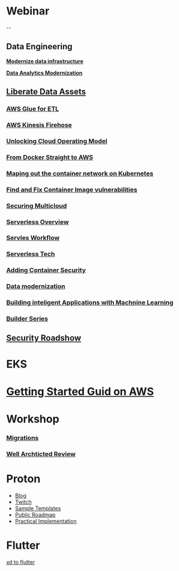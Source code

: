 
# Webinar
--
## Data Engineering
**[Modernize data infrastructure](https://register.gotowebinar.com/recording/viewRecording/7722642435778067723/4102260708738375169/gcvanrooyen25@gmail.com?registrantKey=7883459206258264333&type=ATTENDEEEMAILRECORDINGLINK)**

**[Data Analytics Modernization](https://pages.awscloud.com/EMEA-field-OE-analytics-modernization-week-202109-on-demand-content?trkCampaign=&trk=em_thankyou__422180&sc_channel=em&sc_campaign=EMEA_FIELD_WEBINAR_WOAB-Pan-EMEA-emea-data-modernization-week_20210913_7014z000001hRYR.Thank%20You%20On%20demand%20[OPER]%20-%20Email%20Send&sc_publisher=aws&sc_medium=em_422180&sc_content=&sc_country=ZA&sc_region=EMEA)**

**[Liberate Data Assets](https://register.gotowebinar.com/recording/viewRecording/4428883830961139979/1273101841771928328/gcvanrooyen25@gmail.com?registrantKey=3786650293862797584&type=ABSENTEEEMAILRECORDINGLINK)**
--

### [AWS Glue for ETL](https://register.gotowebinar.com/recording/viewRecording/6859867747465885197/8235963725486654988/gert@synthesis.co.za?registrantKey=3295578705452324877&type=ATTENDEEEMAILRECORDINGLINK)

### [AWS Kinesis Firehose](https://register.gotowebinar.com/recording/viewRecording/7712632473294350349/3836608795501364492/gert@synthesis.co.za?registrantKey=9069499091973759759&type=ATTENDEEEMAILRECORDINGLINK)

### [Unlocking Cloud Operating Model](https://www.hashicorp.com/resources/unlocking-the-cloud-operating-model-with-aws-webinar/)

### [From Docker Straight to AWS](https://goto.docker.com/On-Demand-From-Docker-Straight-to-AWS-TY.html)
### [Maping out the container network on Kubernetes](https://pages.awscloud.com/EMEA-field-OE-DevDay-OpenSource-2020-ondemand-confirmation.html)
### [Find and Fix Container Image vulnerabilities](https://goto.docker.com/on-demand-find-fix-container-image-vulnerabilities-ty.html)
### [Securing Multicloud](https://www.brighttalk.com/webcast/16085/433009?utm_campaign=communication_reminder_24hr_registrants&utm_medium=email&utm_source=brighttalk-transact&utm_content=title) 
### [Serverless Overview](https://register.gotowebinar.com/recording/viewRecording/2731395099542308368/7934153281928070408/gert@synthesis.co.za?registrantKey=1546261203856661008&type=ABSENTEEEMAILRECORDINGLINK)

### [Servles Workflow](https://register.gotowebinar.com/recording/viewRecording/4213869925807678480/6067490401242319106/gert@synthesis.co.za?registrantKey=4339530911803020300&type=ABSENTEEEMAILRECORDINGLINK)

###  [Serverless Tech](https://register.gotowebinar.com/recording/viewRecording/8850473077493437197/4307504337687301388/gert@synthesis.co.za?registrantKey=6677784225690414092&type=ABSENTEEEMAILRECORDINGLINK)

### [Adding Container Security](https://goto.docker.com/on-demand-adding-container-security-ty.html)

### [Data modernization](https://pages.awscloud.com/EMEA_FIELD_WEBINAR_focus-week-db-analytics--storage_20201005_7010z000001Lxtm_02-On-Demand-Confirmation.html?sc_channel=em&sc_campaign=emea20_focusweekq4&sc_publisher=aws&sc_medium=em_&sc_content=event_ev_field&sc_country=multi&sc_geo=emea&sc_category=mult&sc_outcome=event&trkCampaign=emea20_focusweekq4&trk=em_emea20_focusweekq4_ty) 

### [Building inteligent Applications with Machnine Learning](https://register.gotowebinar.com/recording/viewRecording/2392587189262732813/3954278530992523265/gert@synthesis.co.za?registrantKey=8208248336461652235&type=ABSENTEEEMAILRECORDINGLINK)

### [Builder Series](https://pages.awscloud.com/emea-developers-lets-build-series-episode-1-on-demand-confirmation.html?sc_channel=em&sc_campaign=emea20_letsbuildseriesp1q4&sc_medium=%20em_315884&sc_content=REG_webinar_field&sc_geo=emea&sc_country=mult&sc_outcome=reg&sc_publisher=aws&trkCampaign=emea20_letsbuildseriesp1q4&trk=em_thankyou_emea20_letsbuildseriesp1q4_315884)



## [Security Roadshow](https://emea-resources.awscloud.com/aws-mea-security-virtual-roadshow)


# EKS 
# [Getting Started Guid on AWS](https://aws.amazon.com/getting-started/hands-on/deploy-kubernetes-app-amazon-eks/?&trk=el_a134p000003yqRpAAI&trkCampaign=GLBL-FY20-Q4-GC-300-Kubernetes-EKS&sc_channel=el&sc_campaign=gc-300_TYLP&sc_outcome=Global_Marketing_Campaigns&sc_geo=mult)

# Workshop
### [Migrations](https://application-migration-with-aws.workshop.aws/en/intro.html)
### [Well Archticted Review](https://wellarchitectedlabs.com/operational-excellence/100_labs/100_dependency_monitoring/5_bonus_content/)

# Proton
- [Blog](https://aws.amazon.com/blogs/aws/preview-aws-proton-automated-management-for-container-and-serverless-deployments/)
- [Twitch](https://www.twitch.tv/videos/822487621)
- [Sample Templates](https://github.com/aws-samples/aws-proton-sample-templates/) 
- [Public Roadmap](https://github.com/aws/aws-proton-public-roadmap)
- [Practical Implementation](https://aws.amazon.com/blogs/containers/intro-to-aws-proton/)

# Flutter
[xd to flutter](https://medium.com/flutter/announcing-xd-to-flutter-v2-0-c743bac2aeeb)

